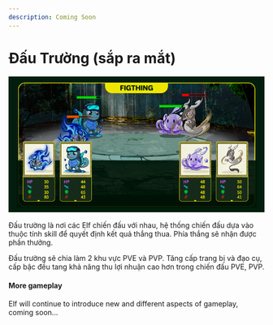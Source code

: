 ```yaml
---
description: Coming Soon
---
```


# Đấu Trường (sắp ra mắt)

![](../.gitbook/assets/fighting.png)



Đấu trường là nơi các Elf chiến đấu với nhau, hệ thống chiến đấu dựa vào thuộc tính skill để quyết định kết quả thắng thua. Phía thắng sẽ nhận được phần thưởng.

Đấu trường sẽ chia làm 2 khu vực PVE và PVP. Tăng cấp trang bị và đạo cụ, cấp bậc đều tang khả năng thu lợi nhuận cao hơn trong chiến đấu PVE, PVP.

#### More gameplay

Elf will continue to introduce new and different aspects of gameplay, coming soon...
